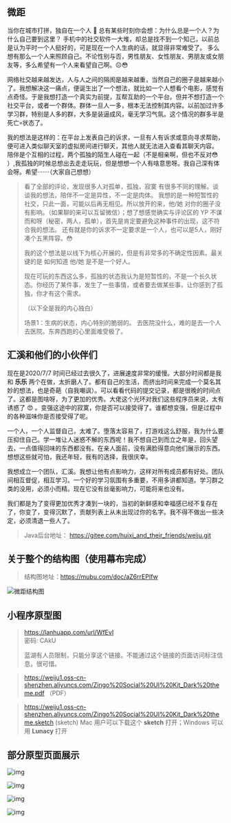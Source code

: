 ## 微距

当你在城市打拼，独自在一个人 🧑 总有某些时刻你会想：为什么总是一个人？为什么自己要到这里？
手机中的社交软件一大堆，却总是找不到一个知己，以前总是认为平时一个人挺好的，可是现在一个人生病的话，就显得非常难受了。
多么想有那么一个人来照顾自己。不论性别与否，男性朋友、女性朋友、男朋友或女朋友等，多么希望有一个人来看望自己啊。☹😳

网络社交越来越发达，人与人之间的隔阂是越来越重，当然自己的圈子是越来越小了。我想解决这一痛点，便诞生出了一个想法，就比如一个人想看个电影，感觉有点奇怪。于是我想打造一个真实为前提，互帮互助的一个平台。但并不想打造一个社交平台，或者一个群体。群体一旦人一多，根本无法控制其内容。以前加过许多学习群，特别是人多的群，大多是装逼成风，毫无学习气氛。这个情况的群多半是死亡:skull:状态了。

我的想法是这样的：在平台上发表自己的诉求，一旦有人有诉求或意向寻求帮助，便可进入类似聊天室的虚拟房间进行聊天，其他人就无法进入查看其聊天内容。 
陪伴是个互相的过程，两个孤独的陌生人碰在一起（不是相亲啊，但也不反对:flushed:  ）,我孤独的时候总想出去走走玩玩，但是想想一个人有啥意思呀。我自己深有体会呀。希望·······（大家自己想想）

> 看了全部的评论，发现很多人对孤单，孤独，寂寞 有很多不同的理解。谈谈我的想法，陪伴不一定是异性，不一定是肉体。 我想的是一种短暂性的社交，只此一面，可能以后再无相见。所以放开的来，他/她 对你的圈子没有影响。（如果聊的来可以互留微信）；想了想感觉确实与评论区的 YP 不谋而和呀（秘密，两人，孤单），首先是肯定要避免这种事件的出现，这不符合我的想法。 还有就是你的诉求不一定要求是一个人，也可以是5人，刚好凑个五黑阵容。:flushed: 
>
> 我的这个想法是以线下为核心开展的，但是有非常多的不确定性因素。最关键的是 如何知道 他/她 是不是一个好人。
>
> 现在可玩的东西这么多，孤独的状态我认为是短暂性的，不是一个长久状态。你经历了某件事，发生了一些事情，或者要去做某些事，让你感到了孤独，你才有这个需求。
>
> 
>
> （以下全是我的内心独白）
>
> 场景1：生病的状态，内心特别的脆弱的。 去医院没什么，难的是去一个人去医院。东奔西跑的心里面难受极了。



## 汇溪和他们的小伙伴们

现在是2020/7/7 时间已经过去很久了，进展速度非常的缓慢。大部分时间都是我和  **乐乐**  两个在做，太折磨人了。都有自己的生活，而挤出时间来完成一个莫名其妙的想法，也是奇葩（自我嘲讽）。可以看看代码的提交记录，都是很晚的时间点了。这都是图啥呀，为了更加的优秀。大佬这个光环对我们这些程序员来说，太有诱惑了 :heart_eyes: 。变强这途中的寂寞，你是否可以接受得了。谁都想变强，但是过程中的各种滋味你是否接受得了呢。

一个人，一个人监督自己，太难了。堕落太容易了，打游戏这么舒服，我为什么要压抑住自己。学一堆让人迷惑不解的东西呢！我不想自己到而立之年是，回头望去，一点值得回味的东西都没有。在亲人面前，没有满脸得意向他们展示的东西。想想这些就可怕，我还年轻，我有的选择，我很庆幸。

我想成立一个团队，汇溪。我想让他有点影响力，这样对所有成员都有好处。团队间相互督促，相互学习。一个好的学习氛围有多重要，不用多讲都知道。学习群之类的没用，必须小而精。现在它没有丝毫影响力，可能将来也没有。

我们都是为了变得更加优秀才凑到一块的，当初的新鲜感和幸福感已经不复存在了，你变了，变得沉默了，贡献列表上从未出现过你的名字。我不得不做出一些决定，必须清退一些人了。



> Java后台地址： https://gitee.com/huixi_and_their_friends/weiju.git







## 关于整个的结构图（使用幕布完成）

> 结构图地址：https://mubu.com/doc/aZ6rrEPIfw

![微距结构图](https://weiju1.oss-cn-shenzhen.aliyuncs.com/xiaochengxu-readme/%E5%BE%AE%E8%B7%9D2020.2.7.png)



## 小程序原型图



> https://lanhuapp.com/url/WfEvI   
> 密码: CAkU
>
> 蓝湖有人员限制，只能分享这个链接。不能通过这个链接的页面访问标注信息，很可惜。



> https://weiju1.oss-cn-shenzhen.aliyuncs.com/Zingo%20Social%20UI%20Kit_Dark%20theme.pdf   （PDF）



> https://weiju1.oss-cn-shenzhen.aliyuncs.com/Zingo%20Social%20UI%20Kit_Dark%20theme.sketch  (sketch)   Mac 用户可以下载这个 **sketch** 打开；Windows 可以用 **Lunacy** 打开

## 部分原型页面展示

![img](https://images.gitee.com/uploads/images/2020/0707/181441_ad044705_2304147.png)

![img](https://images.gitee.com/uploads/images/2020/0707/181441_6f5a9136_2304147.png)

![img](https://images.gitee.com/uploads/images/2020/0707/181441_08e96570_2304147.png)

![img](https://images.gitee.com/uploads/images/2020/0707/181441_965c37af_2304147.png)